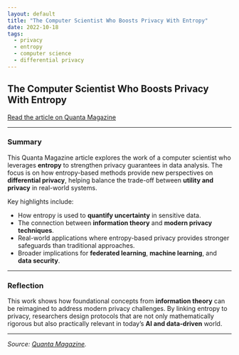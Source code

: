 ```yaml
---
layout: default
title: "The Computer Scientist Who Boosts Privacy With Entropy"
date: 2022-10-18
tags:
  - privacy
  - entropy
  - computer science
  - differential privacy
---
```

<link rel="stylesheet" href="{{ '/assets/css/site-overrides.css?v=8' | relative_url }}">

## The Computer Scientist Who Boosts Privacy With Entropy

[Read the article on Quanta Magazine](https://www.quantamagazine.org/the-computer-scientist-who-boosts-privacy-with-entropy-20221018/)

---

### Summary

This Quanta Magazine article explores the work of a computer scientist who leverages **entropy** to strengthen privacy guarantees in data analysis. The focus is on how entropy-based methods provide new perspectives on **differential privacy**, helping balance the trade-off between **utility and privacy** in real-world systems.

Key highlights include:
- How entropy is used to **quantify uncertainty** in sensitive data.  
- The connection between **information theory** and **modern privacy techniques**.  
- Real-world applications where entropy-based privacy provides stronger safeguards than traditional approaches.  
- Broader implications for **federated learning**, **machine learning**, and **data security**.  

---

### Reflection

This work shows how foundational concepts from **information theory** can be reimagined to address modern privacy challenges. By linking entropy to privacy, researchers design protocols that are not only mathematically rigorous but also practically relevant in today’s **AI and data-driven** world.

---

*Source: [Quanta Magazine](https://www.quantamagazine.org/the-computer-scientist-who-boosts-privacy-with-entropy-20221018/).*

